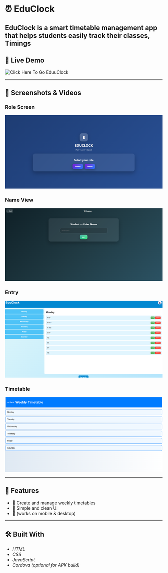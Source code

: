 # ⏰ EduClock

EduClock is a smart timetable management app that helps students easily track their classes, Timings
---

## 🚀 Live Demo
![Click Here To Go EduuClock](https://abhiram812533.github.io/EduClock/)

---

## 📸 Screenshots & Videos

### Role Screen
![Role](role.png)

### Name View
![Name](name.png)

### Entry
![Entry](entry.png)

### Timetable
![Timetable](timetable.png)

---

## 🎯 Features
- 📅 Create and manage weekly timetables  
- 🎨 Simple and clean UI  
- 📱 (works on mobile & desktop)  

---

## 🛠 Built With
- *HTML*  
- *CSS*  
- *JavaScript*  
- *Cordova (optional for APK build)*  
